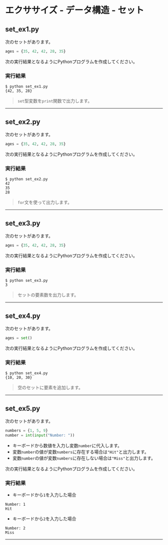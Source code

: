 # エクササイズ - データ構造 - セット

## set_ex1.py

次のセットがあります。

```python
ages = {35, 42, 42, 28, 35}
```

次の実行結果となるようにPythonプログラムを作成してください。

### 実行結果

```
$ python set_ex1.py
{42, 35, 28}
```

> `set`型変数を`print`関数で出力します。

---


## set_ex2.py

次のセットがあります。

```python
ages = {35, 42, 42, 28, 35}
```

次の実行結果となるようにPythonプログラムを作成してください。

### 実行結果

```
$ python set_ex2.py
42
35
28
```

> `for`文を使って出力します。

---

## set_ex3.py

次のセットがあります。

```python
ages = {35, 42, 42, 28, 35}
```

次の実行結果となるようにPythonプログラムを作成してください。

### 実行結果

```
$ python set_ex3.py
3
```

> セットの要素数を出力します。

---


## set_ex4.py

次のセットがあります。

```python
ages = set()
```

次の実行結果となるようにPythonプログラムを作成してください。
 
### 実行結果

```
$ python set_ex4.py 
{10, 20, 30}
```

> 空のセットに要素を追加します。

---

## set_ex5.py

次のセットがあります。

```python
numbers = {1, 5, 9}
number = int(input("Number: "))
```

+ キーボードから数値を入力し変数`number`に代入します。
+ 変数`number`の値が変数`numbers`に存在する場合は`"Hit"`と出力します。
+ 変数`number`の値が変数`numbers`に存在しない場合は`"Miss"`と出力します。

次の実行結果となるようにPythonプログラムを作成してください。
 
### 実行結果

+ キーボードから`1`を入力した場合

```
Number: 1
Hit
```

+ キーボードから`2`を入力した場合

```
Number: 2
Miss
```

---

